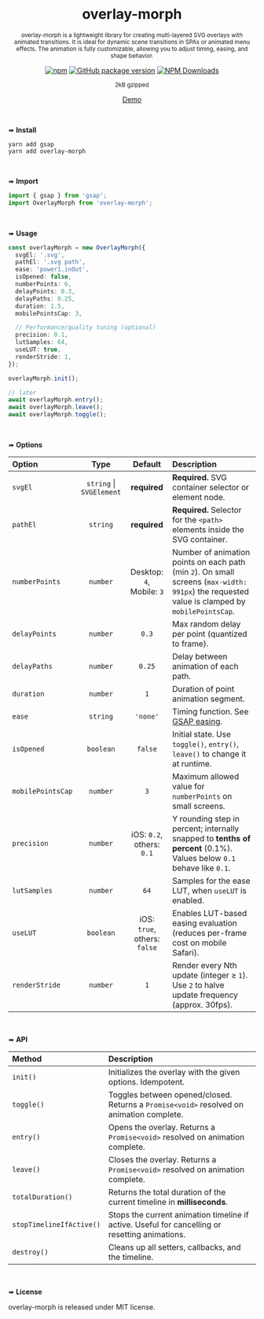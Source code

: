 <div align="center">
<br>

<h1>overlay-morph</h1>

<p><sup>overlay-morph is a lightweight library for creating multi-layered SVG overlays with animated transitions. It is ideal for dynamic scene transitions in SPAs or animated menu effects. The animation is fully customizable, allowing you to adjust timing, easing, and shape behavior.</p>

[![npm](https://img.shields.io/npm/v/overlay-morph.svg?colorB=brightgreen)](https://www.npmjs.com/package/overlay-morph)
[![GitHub package version](https://img.shields.io/github/package-json/v/ux-ui-pro/overlay-morph.svg)](https://github.com/ux-ui-pro/overlay-morph)
[![NPM Downloads](https://img.shields.io/npm/dm/overlay-morph.svg?style=flat)](https://www.npmjs.org/package/overlay-morph)

<sup>2kB gzipped</sup>

<a href="https://codepen.io/ux-ui/full/Jjervqg">Demo</a>

</div>
<br>

➠ **Install**
```console
yarn add gsap
yarn add overlay-morph
```
<br>

➠ **Import**
```ts
import { gsap } from 'gsap';
import OverlayMorph from 'overlay-morph';
```
<br>

➠ **Usage**
```ts
const overlayMorph = new OverlayMorph({
  svgEl: '.svg',
  pathEl: '.svg path',
  ease: 'power1.inOut',
  isOpened: false,
  numberPoints: 6,
  delayPoints: 0.3,
  delayPaths: 0.25,
  duration: 1.5,
  mobilePointsCap: 3,

  // Performance/quality tuning (optional)
  precision: 0.1,
  lutSamples: 64,
  useLUT: true,
  renderStride: 1,
});

overlayMorph.init();

// later
await overlayMorph.entry();
await overlayMorph.leave();
await overlayMorph.toggle();
```
<br>

➠ **Options**

| Option             |              Type               | Default                                | Description                                                                                                                                                                                                 |
|:-------------------|:-------------------------------:|:--------------------------------------:|:------------------------------------------------------------------------------------------------------------------------------------------------------------------------------------------------------------|
| `svgEl`            |  `string` &#124; `SVGElement`   |            **required**                | **Required.** SVG container selector or element node.                                                                                                                                                        |
| `pathEl`           |            `string`             |            **required**                | **Required.** Selector for the `<path>` elements inside the SVG container.                                                                                                                                  |
| `numberPoints`     |            `number`             | Desktop: `4`, Mobile: `3`              | Number of animation points on each path (min `2`). On small screens (`max-width: 991px`) the requested value is clamped by `mobilePointsCap`.                                                               |
| `delayPoints`      |            `number`             |                 `0.3`                  | Max random delay per point (quantized to frame).                                                                                                                                                             |
| `delayPaths`       |            `number`             |                 `0.25`                 | Delay between animation of each path.                                                                                                                                                                       |
| `duration`         |            `number`             |                  `1`                   | Duration of point animation segment.                                                                                                                                                                        |
| `ease`             |            `string`             |               `'none'`                 | Timing function. See [GSAP easing](https://greensock.com/docs/v3/Eases).                                                                                                                                    |
| `isOpened`         |           `boolean`             |                 `false`                | Initial state. Use `toggle()`, `entry()`, `leave()` to change it at runtime.                                                                                                                                |
| `mobilePointsCap`  |            `number`             |                  `3`                   | Maximum allowed value for `numberPoints` on small screens.                                                                                                                                                  |
| `precision`        |            `number`             | iOS: `0.2`, others: `0.1`              | Y rounding step in percent; internally snapped to **tenths of percent** (0.1%). Values below `0.1` behave like `0.1`.                                                                                      |
| `lutSamples`       |            `number`             |                  `64`                  | Samples for the ease LUT, when `useLUT` is enabled.                                                                                                                                                         |
| `useLUT`           |           `boolean`             | iOS: `true`, others: `false`           | Enables LUT-based easing evaluation (reduces per-frame cost on mobile Safari).                                                                                                                              |
| `renderStride`     |            `number`             |                  `1`                   | Render every Nth update (integer ≥ `1`). Use `2` to halve update frequency (approx. 30fps).                                                                                                                |
<br>

➠ **API**

| Method                   | Description                                                                                             |
|:-------------------------|:--------------------------------------------------------------------------------------------------------|
| `init()`                 | Initializes the overlay with the given options. Idempotent.                                             |
| `toggle()`               | Toggles between opened/closed. Returns a `Promise<void>` resolved on animation complete.                |
| `entry()`                | Opens the overlay. Returns a `Promise<void>` resolved on animation complete.                            |
| `leave()`                | Closes the overlay. Returns a `Promise<void>` resolved on animation complete.                           |
| `totalDuration()`        | Returns the total duration of the current timeline in **milliseconds**.                                 |
| `stopTimelineIfActive()` | Stops the current animation timeline if active. Useful for cancelling or resetting animations.          |
| `destroy()`              | Cleans up all setters, callbacks, and the timeline.                                                     |
<br>

➠ **License**

overlay-morph is released under MIT license.
